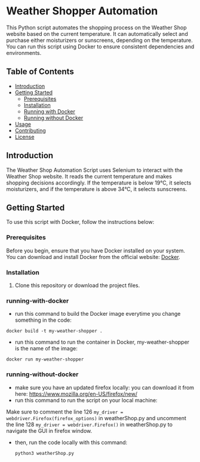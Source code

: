 # Weather Shopper Automation

This Python script automates the shopping process on the Weather Shop website based on the current temperature. It can automatically select and purchase either moisturizers or sunscreens, depending on the temperature. You can run this script using Docker to ensure consistent dependencies and environments.

## Table of Contents
- [Introduction](#introduction)
- [Getting Started](#getting-started)
  - [Prerequisites](#prerequisites)
  - [Installation](#installation)
  - [Running with Docker](#running-with-docker)
  - [Running without Docker](#running-without-docker)
- [Usage](#usage)
- [Contributing](#contributing)
- [License](#license)

## Introduction

The Weather Shop Automation Script uses Selenium to interact with the Weather Shop website. It reads the current temperature and makes shopping decisions accordingly. If the temperature is below 19°C, it selects moisturizers, and if the temperature is above 34°C, it selects sunscreens.

## Getting Started

To use this script with Docker, follow the instructions below:

### Prerequisites

Before you begin, ensure that you have Docker installed on your system. You can download and install Docker from the official website: [Docker](https://www.docker.com/get-started).

### Installation

1. Clone this repository or download the project files.

### running-with-docker
  - run this command to build the Docker image everytime you change something in the code:

   ```docker build -t my-weather-shopper . ```
  - run this command to run the container in Docker, my-weather-shopper is the name of the image:

   ```docker run my-weather-shopper```
  
### running-without-docker
- make sure you have an updated firefox locally: you can download it from here:
https://www.mozilla.org/en-US/firefox/new/
- run this command to run the script on your local machine:

Make sure to comment the line 126 ```my_driver = webdriver.Firefox(firefox_options)``` in weatherShop.py and uncomment the line 128 ```my_driver = webdriver.Firefox()``` in weatherShop.py to navigate the GUI in firefox window.

- then, run the code locally with this command:

  ```python3 weatherShop.py```



   

